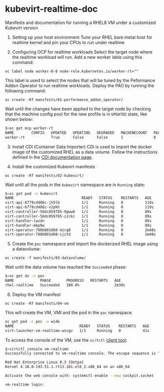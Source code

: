# kubevirt-realtime-doc
Manifests and documentation for running a RHEL8 VM under a customized Kubevirt version

1. Setting up your host environment
Tune your RHEL bare metal host for realtime kernel and pin your CPUs to run under realtime

2. Configuring OCP for realtime workloads
Select the target node where the realtime workload will run. Add a new worker lable using this command:

`oc label node worker-0-0 node-role.kubernetes.io/worker-rt=""`

This label is used to select the nodes that will be tuned by the Peformance Addon Operator to run realtime workloads. Deploy the PAO by running the following command:

`oc create -Rf manifests/01-performance_addon_operator/`

Wait until the changes have been applied to the target node by checking that the machine config pool for the new profile is in `UPDATED` state, like shown below:

```bash
$>oc get mcp worker-rt
NAME        CONFIG   UPDATED   UPDATING   DEGRADED   MACHINECOUNT   READYMACHINECOUNT   UPDATEDMACHINECOUNT   DEGRADEDMACHINECOUNT   AGE
worker-rt            True      False      False      1              0                   0                     0                      3m15s
```

3. Install CDI (Container Data Importer)
CDI is used to import the docker image of the customized RHEL as a data volume. Follow the instructions defined in the [CDI documentation page](https://kubevirt.io/user-guide/operations/containerized_data_importer/#install-cdi).

4. Install the customized Kubevirt manifests

`oc create -Rf manifests/02-kubevirt/`

Wait until all the pods in the `kubevirt` namespace are in `Running` state:

```bash
$>oc get pod -n kubevirt
NAME                               READY   STATUS    RESTARTS   AGE
virt-api-6779cd486c-jh5lb          1/1     Running   0          119s
virt-api-6779cd486c-v2pkh          1/1     Running   0          119s
virt-controller-56dc859785-9gwwb   1/1     Running   0          89s
virt-controller-56dc859785-zzckc   1/1     Running   0          89s
virt-handler-lwzdn                 1/1     Running   0          89s
virt-handler-mbp9w                 1/1     Running   0          89s
virt-operator-788b865d68-4zrg8     1/1     Running   0          2m48s
virt-operator-788b865d68-sjztd     1/1     Running   0          2m48s
```

5. Create the `poc` namespace and import the dockerized RHEL image using a datavolume:

`oc create -f manifests/03-datavolume/`

Wait until the data volume has reached the `Succeeded` phase: 

```bash
$>oc get dv -n poc
NAME            PHASE       PROGRESS   RESTARTS   AGE
rhel-realtime   Succeeded   100.0%                2m30s
```

6. Deploy the VM manifest

`oc create -Rf manifests/04-vm`

This will create the VM, VMI and the pod in the `poc` namespace.

```bash
oc get pod -n poc -o wide
NAME                              READY   STATUS    RESTARTS   AGE     IP            NODE         NOMINATED NODE   READINESS GATES
virt-launcher-vm-realtime-wscgv   1/1     Running   0          41s     10.131.1.41   worker-0-0   <none>           <none>
```

To access the console of the VM, use the `virtctl` [client tool](https://kubevirt.io/user-guide/operations/virtctl_client_tool/):
```bash
$>virtctl console vm-realtime
Successfully connected to vm-realtime console. The escape sequence is ^]

Red Hat Enterprise Linux 8.3 (Ootpa)
Kernel 4.18.0-193.51.1.rt13.101.el8_2.x86_64 on an x86_64

Activate the web console with: systemctl enable --now cockpit.socket

vm-realtime login:
```
